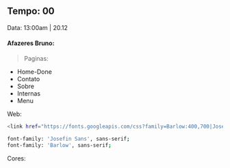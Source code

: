 
## Tempo: 00
Data: 13:00am | 20.12


#### Afazeres Bruno:
>Paginas:

<ul>
	<li>Home-Done</li>
	<li>Contato</li>
	<li>Sobre</li>
	<li>Internas</li>
	<li>Menu</li>
</ul>

Web:
```bash
<link href="https://fonts.googleapis.com/css?family=Barlow:400,700|Josefin+Sans:400,700" rel="stylesheet">

font-family: 'Josefin Sans', sans-serif;
font-family: 'Barlow', sans-serif;

```

Cores:
```bash


```



